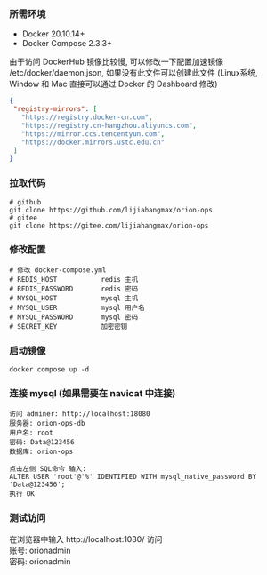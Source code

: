 ### 所需环境

* Docker 20.10.14+
* Docker Compose 2.3.3+

由于访问 DockerHub 镜像比较慢, 可以修改一下配置加速镜像 /etc/docker/daemon.json, 如果没有此文件可以创建此文件 (Linux系统, Window 和 Mac 直接可以通过 Docker 的
Dashboard 修改)

 ```json
 {
  "registry-mirrors": [
    "https://registry.docker-cn.com",
    "https://registry.cn-hangzhou.aliyuncs.com",
    "https://mirror.ccs.tencentyun.com",
    "https://docker.mirrors.ustc.edu.cn"
  ]
}
 ```

### 拉取代码

```
# github
git clone https://github.com/lijiahangmax/orion-ops
# gitee
git clone https://gitee.com/lijiahangmax/orion-ops
```

### 修改配置

```
# 修改 docker-compose.yml
# REDIS_HOST           redis 主机
# REDIS_PASSWORD       redis 密码
# MYSQL_HOST           mysql 主机
# MYSQL_USER           mysql 用户名
# MYSQL_PASSWORD       mysql 密码
# SECRET_KEY           加密密钥
```

### 启动镜像

```
docker compose up -d
```

### 连接 mysql (如果需要在 navicat 中连接)

```
访问 adminer: http://localhost:18080
服务器: orion-ops-db
用户名: root
密码: Data@123456
数据库: orion-ops

点击左侧 SQL命令 输入:
ALTER USER 'root'@'%' IDENTIFIED WITH mysql_native_password BY 'Data@123456';
执行 OK
```

### 测试访问

在浏览器中输入 http://localhost:1080/ 访问  
账号: orionadmin  
密码: orionadmin  
